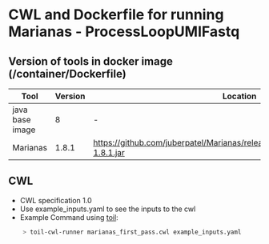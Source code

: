 # CWL and Dockerfile for running Marianas - ProcessLoopUMIFastq

## Version of tools in docker image (/container/Dockerfile)

| Tool	| Version	| Location	|
|---	|---	|---	|
| java base image  	| 8 	|   -	|
| Marianas  	| 1.8.1  	|  https://github.com/juberpatel/Marianas/releases/download/v1.8.1/Marianas-1.8.1.jar	|


## CWL

- CWL specification 1.0
- Use example_inputs.yaml to see the inputs to the cwl
- Example Command using [toil](https://toil.readthedocs.io):

```bash
    > toil-cwl-runner marianas_first_pass.cwl example_inputs.yaml
```
